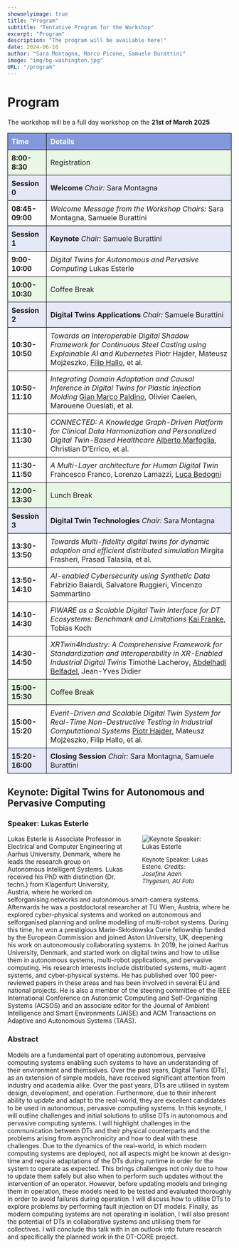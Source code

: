 ```yaml
---
showonlyimage: true
title: "Program"
subtitle: "Tentative Program for the Workshop"
excerpt: "Program"
description: "The program will be available here!"
date: 2024-06-16
author: "Sara Montagna, Marco Picone, Samuele Burattini"
image: "img/bg-washington.jpg"
URL: "/program"
---
```


# Program

The workshop will be a full day workshop on the **21st of March 2025**
<style>
    table {
        width: 100%;
        border-collapse: collapse;
    }
    th, td {
        border: 1px solid black;
        padding: 8px;
        text-align: left;
    }

    tr:nth-child(1) {
        background-color:#98DB8333;
    }
    tr:nth-child(6) {
        background-color: #98DB8333;
    }
    tr:nth-child(12) {
        background-color: #98DB8333;
    }
    tr:nth-child(18) {
        background-color: #98DB8333;
    }
    tr:nth-child(2) {
        background-color:#8398db33;
    }
    tr:nth-child(4) {
        background-color: #8398db33;
    }
    tr:nth-child(7) {
        background-color: #8398db33;
    }
    tr:nth-child(13) {
        background-color: #8398db33;
    }
    tr:nth-child(20) {
        background-color: #8398db33;
    }
    th {
        color: white;
        background-color: #8398db ;
    }

</style>
| **Time**      | **Details**                                                                                                                                                                                                 |
|:--------------|-------------------------------------------------------------------------------------------------------------------------------------------------------------------------------------------------------------|
| **8:00-8:30** | Registration                                                                                                                                                                                                 |
| **Session 0** | **Welcome** *Chair:* Sara Montagna                                                                                                                                                                           |
| **08:45-09:00**| *Welcome Message from the Workshop Chairs:* Sara Montagna, Samuele Burattini                                                                                                                                |
| **Session 1** | **Keynote** *Chair:* Samuele Burattini                                                                                                                                                                       |
| **9:00-10:00**| *Digital Twins for Autonomous and Pervasive Computing* Lukas Esterle                                                                                                                                         |
| **10:00-10:30**| Coffee Break                                                                                                                                                                                                |
| **Session 2** | **Digital Twins Applications** *Chair:* Samuele Burattini                                                                                                                                                    |
| **10:30-10:50**| *Towards an Interoperable Digital Shadow Framework for Continuous Steel Casting using Explainable AI and Kubernetes* Piotr Hajder, Mateusz Mojżeszko, <u>Filip Hallo</u>, et al.                                    |
| **10:50-11:10**| *Integrating Domain Adaptation and Causal Inference in Digital Twins for Plastic Injection Molding* <u>Gian Marco Paldino</u>, Olivier Caelen, Marouene Oueslati, et al.                                            |
| **11:10-11:30**| *CONNECTED: A Knowledge Graph-Driven Platform for Clinical Data Harmonization and Personalized Digital Twin-Based Healthcare* <u>Alberto Marfoglia</u>, Christian D’Errico, et al.                                  |
| **11:30-11:50**| *A Multi-Layer architecture for Human Digital Twin* Francesco Franco, Lorenzo Lamazzi, <u>Luca Bedogni</u>                                                                                                        |
| **12:00-13:30**| Lunch Break                                                                                                                                                                                                 |
| **Session 3** | **Digital Twin Technologies** *Chair:* Sara Montagna                                                                                                                                                         |
| **13:30-13:50**| *Towards Multi-fidelity digital twins for dynamic adaption and efficient distributed simulation* Mirgita Frasheri, Prasad Talasila, et al.                                                                          |
| **13:50-14:10**| *AI-enabled Cybersecurity using Synthetic Data* Fabrizio Baiardi, Salvatore Ruggieri, Vincenzo Sammartino                                                                                                    |
| **14:10-14:30**| *FIWARE as a Scalable Digital Twin Interface for DT Ecosystems: Benchmark and Limitations* <u>Kai Franke</u>, Tobias Koch                                                                                           |
| **14:30-14:50**| *XRTwin4Industry: A Comprehensive Framework for Standardization and Interoperability in XR-Enabled Industrial Digital Twins* Timothé Lacheroy, <u>Abdelhadi Belfadel</u>, Jean-Yves Didier                          |
| **15:00-15:30**| Coffee Break                                                                                                                                                                                                |
| **15:00-15:20**| *Event-Driven and Scalable Digital Twin System for Real-Time Non-Destructive Testing in Industrial Computational Systems* <u>Piotr Hajder</u>, Mateusz Mojżeszko, Filip Hallo, et al.                               |
| **15:20-16:00**| **Closing Session** *Chair:* Sara Montagna, Samuele Burattini                                                                                                                                               |

## Keynote: Digital Twins for Autonomous and Pervasive Computing

### Speaker: Lukas Esterle

<div style="float: right; width: 30%; padding:0px 50px 0px 30px;">
    <img src="/2025/img/lukas.jpg" alt="Keynote Speaker: Lukas Esterle">
    <p style="font-size: small;">Keynote Speaker: Lukas Esterle. <i>Credits: Josefine Aaen Thygesen, AU Foto</i></p>
</div>

Lukas Esterle is Associate Professor in Electrical and Computer Engineering at Aarhus University, Denmark, where he leads the research group on Autonomous Intelligent Systems.
Lukas received his PhD with distinction (Dr. techn.) from Klagenfurt University, Austria, where he worked on selforganising networks and autonomous smart-camera systems.
Afterwards he was a postdoctoral researcher at TU Wien, Austria, where he explored cyber-physical systems and worked on autonomous and selforganised planning and online modelling of multi-robot systems.
During this time, he won a prestigious Marie-Skłodowska Curie fellowship funded by the European Commission and joined Aston University, UK, deepening his work on autonomously collaborating systems.
In 2019, he joined Aarhus University, Denmark, and started work on digital twins and how to utilise them in autonomous systems, multi-robot applications, and pervasive computing.
His research interests include distributed systems, multi-agent systems, and cyber-physical systems.
He has published over 100 peer-reviewed papers in these areas and has been involved in several EU and national projects. He is also a member of the steering committee of the IEEE International Conference on Autonomic Computing and Self-Organizing Systems (ACSOS) and an associate editor for the Journal of Ambient Intelligence and Smart Environments (JAISE) and ACM Transactions on Adaptive and Autonomous Systems (TAAS).


### Abstract
Models are a fundamental part of operating autonomous, pervasive computing systems enabling such systems to have an understanding of their environment and themselves.
Over the past years, Digital Twins (DTs), as an extension of simple models, have received significant attention from industry and academia alike.
Over the past years, DTs are utilised in system design, development, and operation. Furthermore, due to their inherent ability to update and adapt to the real-world, they are excellent candidates to be used in autonomous, pervasive computing systems.
In this keynote, I will outline challenges and initial solutions to utilise DTs in autonomous and pervasive computing systems. I will highlight challenges in the communication between DTs and their physical counterparts and the problems arising from asynchronicity and how to deal with these challenges.
Due to the dynamics of the real-world, in which modern computing systems are deployed, not all aspects might be known at design-time and require adaptations of the DTs during runtime in order for the system to operate as expected.
This brings challenges not only due to how to update them safely but also when to perform such updates without the intervention of an operator.
However, before updating models and bringing them in operation, these models need to be tested and evaluated thoroughly in order to avoid failures during operation.
I will discuss how to utilise DTs to explore problems by performing fault injection on DT models. Finally, as modern computing systems are not operating in isolation, I will also present the potential of DTs in collaborative systems and utilising them for collectives.
I will conclude this talk with in an outlook into future research and specifically the planned work in the DT-CORE project.




